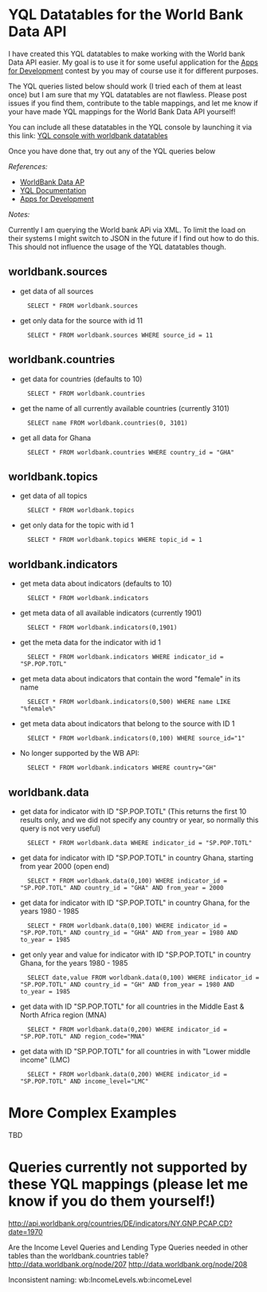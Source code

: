 # YQL Datatables for the World Bank Data API

I have created this YQL datatables to make working with the World bank Data API easier. My goal is to use it for some useful application for the [Apps for Development](http://appsfordevelopment.challengepost.com) contest by you may of course use it for different purposes.

The YQL queries listed below should work (I tried each of them at least once) but I am sure that my YQL datatables are not flawless. Please post issues if you find them, contribute to the table mappings, and let me know if your have made YQL mappings for the World Bank Data API yourself!

You can include all these datatables in the YQL console by launching it via this link:
[YQL console with worldbank datatables](http://developer.yahoo.com/yql/console/?env=http://github.com/spier/yql_worldbank/raw/master/alltables.env)

Once you have done that, try out any of the YQL queries below

*References:*

* [WorldBank Data AP](http://data.worldbank.org/developers/api-overview)
* [YQL Documentation](https://developer.yahoo.com/yql/guide/)
* [Apps for Development](http://appsfordevelopment.challengepost.com/)

*Notes:*

Currently I am querying the World bank APi via XML. To limit the load on their systems I might switch to JSON in the future if I find out how to do this. This should not influence the usage of the YQL datatables though.


## worldbank.sources
* get data of all sources

		SELECT * FROM worldbank.sources
		
* get only data for the source with id 11

		SELECT * FROM worldbank.sources WHERE source_id = 11

## worldbank.countries 
* get data for countries (defaults to 10)

		SELECT * FROM worldbank.countries
		
* get the name of all currently available countries (currently 3101)

		SELECT name FROM worldbank.countries(0, 3101)
		
* get all data for Ghana

		SELECT * FROM worldbank.countries WHERE country_id = "GHA"

## worldbank.topics

* get data of all topics

		SELECT * FROM worldbank.topics
		
* get only data for the topic with id 1

		SELECT * FROM worldbank.topics WHERE topic_id = 1

## worldbank.indicators

* get meta data about indicators (defaults to 10)

		SELECT * FROM worldbank.indicators
		
* get meta data of all available indicators (currently 1901)		

		SELECT * FROM worldbank.indicators(0,1901)
		
* get the meta data for the indicator with id 1

		SELECT * FROM worldbank.indicators WHERE indicator_id = "SP.POP.TOTL"

* get meta data about indicators that contain the word "female" in its name

		SELECT * FROM worldbank.indicators(0,500) WHERE name LIKE "%female%" 

* get meta data about indicators that belong to the source with ID 1

		SELECT * FROM worldbank.indicators(0,100) WHERE source_id="1"

* No longer supported by the WB API:

		SELECT * FROM worldbank.indicators WHERE country="GH"

## worldbank.data

* get data for indicator with ID "SP.POP.TOTL" (This returns the first 10 results only, and we did not specify any country or year, so normally this query is not very useful)

		SELECT * FROM worldbank.data WHERE indicator_id = "SP.POP.TOTL"

* get data for indicator with ID "SP.POP.TOTL" in country Ghana, starting from year 2000 (open end)
 
		SELECT * FROM worldbank.data(0,100) WHERE indicator_id = "SP.POP.TOTL" AND country_id = "GHA" AND from_year = 2000

* get data for indicator with ID "SP.POP.TOTL" in country Ghana, for the years 1980 - 1985

		SELECT * FROM worldbank.data(0,100) WHERE indicator_id = "SP.POP.TOTL" AND country_id = "GHA" AND from_year = 1980 AND to_year = 1985

* get only year and value for indicator with ID "SP.POP.TOTL" in country Ghana, for the years 1980 - 1985

		SELECT date,value FROM worldbank.data(0,100) WHERE indicator_id = "SP.POP.TOTL" AND country_id = "GH" AND from_year = 1980 AND to_year = 1985
		
* get data with ID "SP.POP.TOTL" for all countries in the Middle East & North Africa region (MNA)

		SELECT * FROM worldbank.data(0,200) WHERE indicator_id = "SP.POP.TOTL" AND region_code="MNA"
		
* get data with ID "SP.POP.TOTL" for all countries in with "Lower middle income" (LMC)		

		SELECT * FROM worldbank.data(0,200) WHERE indicator_id = "SP.POP.TOTL" AND income_level="LMC"

				

# More Complex Examples

TBD

# Queries currently not supported by these YQL mappings (please let me know if you do them yourself!)
http://api.worldbank.org/countries/DE/indicators/NY.GNP.PCAP.CD?date=1970

Are the Income Level Queries and Lending Type Queries needed in other tables than the worldbank.countries table? http://data.worldbank.org/node/207
http://data.worldbank.org/node/208

Inconsistent naming:
wb:IncomeLevels.wb:incomeLevel



